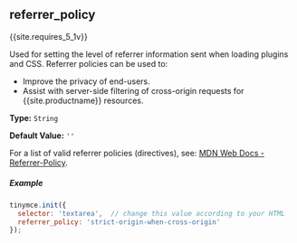 ## referrer_policy

{{site.requires_5_1v}}

Used for setting the level of referrer information sent when loading plugins and CSS. Referrer policies can be used to:

* Improve the privacy of end-users.
* Assist with server-side filtering of cross-origin requests for {{site.productname}} resources.

**Type:** `String`

**Default Value:** `''`

For a list of valid referrer policies (directives), see: [MDN Web Docs - Referrer-Policy](https://developer.mozilla.org/en-US/docs/Web/HTTP/Headers/Referrer-Policy).

##### Example

```js
tinymce.init({
  selector: 'textarea',  // change this value according to your HTML
  referrer_policy: 'strict-origin-when-cross-origin'
});
```

